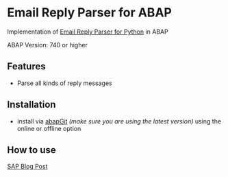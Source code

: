 # Email Reply Parser for ABAP

Implementation of [Email Reply Parser for Python](https://github.com/zapier/email-reply-parser) in ABAP

ABAP Version: 740 or higher

## Features
  * Parse all kinds of reply messages

## Installation
  * install via [abapGit](https://abapgit.org) *(make sure you are using the latest version)* using the online or offline option
  
## How to use
  [SAP Blog Post](https://blogs.sap.com/?p=1436012&preview=true&preview_id=1436012&preview_nonce=1476d42f2e)
